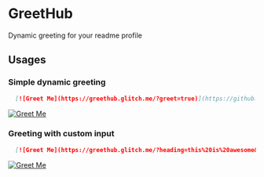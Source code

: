 # GreetHub

Dynamic greeting for your readme profile

## Usages

### Simple dynamic greeting

```md
  [![Greet Me](https://greethub.glitch.me/?greet=true)](https://github.com/Sandip124)  

```

[![Greet Me](https://greethub.glitch.me/?greet=true)](https://github.com/Sandip124)  

### Greeting with custom input

```md
  [![Greet Me](https://greethub.glitch.me/?heading=this%20is%20awesome&text=yes%20it%20is)](https://github.com/Sandip124)  

```

[![Greet Me](https://greethub.glitch.me/?heading=this%20is%20awesome&text=yes%20it%20is)](https://github.com/Sandip124)  

